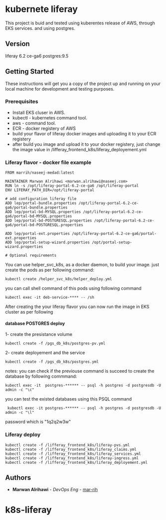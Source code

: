 # kubernete liferay
This project is buid and tested using kuberentes release of AWS, through EKS services. and using postgres.

## Version
liferay 6.2 ce-ga6
postgres:9.5

## Getting Started
These instructions will get you a copy of the project up and running on your local machine for development and testing purposes.

### Prerequisites
* Install EKS cluser in AWS.
* kubectl - kubernetes command tool.
* aws - command tool.
* ECR - docker registery of AWS
* build your flavor of liferay docker images and uploading it to your ECR registery
* after build you image and upload it to your docker registery, just change the image value in /lifferay_frontend_k8s/liferay_deployement.yml

### Liferay flavor - docker file example
```
FROM marrih/naseej-medad:latest

MAINTAINER Marwan Alrihawi <marwan.alrihawi@naseej.com>
RUN ln -s /opt/liferay-portal-6.2-ce-ga6 /opt/liferay-portal
ENV LIFERAY_PATH_DIR=/opt/liferay-portal

# add configuration liferay file
ADD lep/portal-bundle.properties /opt/liferay-portal-6.2-ce-ga6/portal-bundle.properties
ADD lep/portal-bd-MYSQL.properties /opt/liferay-portal-6.2-ce-ga6/portal-bd-MYSQL.properties
ADD lep/portal-bd-POSTGRESQL.properties /opt/liferay-portal-6.2-ce-ga6/portal-bd-POSTGRESQL.properties

ADD lep/portal-ext.properties /opt/liferay-portal-6.2-ce-ga6/portal-ext.properties
ADD lep/portal-setup-wizard.properties /opt/portal-setup-wizard.properties

# Optional requirements
```
You can use helper_svc_k8s, as a docker daemon, to build your image. just create the pods as per following command:
```
kubectl create /helper_svc_k8s/helper_deploy.yml
```
you can call shell command of this pods using following command

```
kubectl exec -it deb-service-**** -- /sh
```
After creating the your liferay flavor you can now run the image in EKS cluster as per following

#### database POSTGRES deploy
1- create the presistance volume
```
kubectl create -f /pgs_db_k8s/postgres-pv.yml
```
2- create deployement and the service
```
kubectl create -f /pgs_db_k8s/postgres.yml
```
notes: you can check if the previouse command is succeed to create the database by following commmand:
```
kubectl exec -it  postgres-****** -- psql -h postgres -d postgresdb -U admin -c "\c"
```
 you can test the existed databases using this PSQL command 
```
 kubectl exec -it postgres-****** -- psql -h postgres -d postgresdb -U admin -c "\l"
```
   password which is "1q2q2w3w"

### Liferay deploy
 ```
 kubectl create -f /lifferay_frontend_k8s/liferay-pvs.yml
 kubectl create -f /lifferay_frontend_k8s/liferay_claims.yml
 kubectl create -f /lifferay_frontend_k8s/liferay_services.yml
 kubectl create -f /lifferay_frontend_k8s/liferay-ingress.yml
 kubectl create -f /lifferay_frontend_k8s/liferay_deployement.yml
```

## Authors

* **Marwan Alrihawi** - *DevOps Eng* - [mar-rih](https://github.com/mar-rih)






# k8s-liferay
